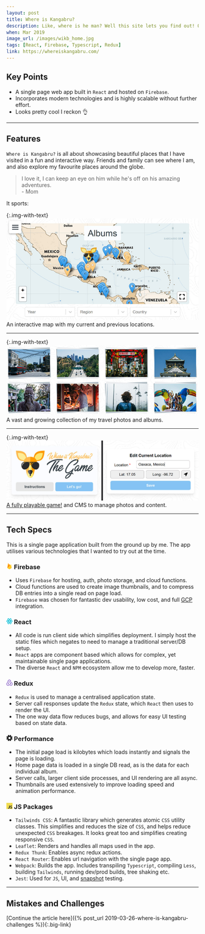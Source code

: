 ```yaml
---
layout: post
title: Where is Kangabru?
description: Like, where is he man? Well this site lets you find out! Originally built for friends and family, this web app lets you explore my adventures with a map and pretty photos.
when: Mar 2019
image_url: /images/wikb_home.jpg
tags: [React, Firebase, Typescript, Redux]
link: https://whereiskangabru.com/
---
```


## Key Points
- A single page web app built in `React` and hosted on `Firebase`.
- Incorporates modern technologies and is highly scalable without further effort.
- Looks pretty cool I reckon 👌

---

## Features

`Where is Kangabru?` is all about showcasing beautiful places that I have visited in a fun and interactive way. Friends and family can see where I am, and also explore my favourite places around the globe.

<blockquote>
I love it, I can keep an eye on him while he's off on his amazing adventures.<br>
- Mom
</blockquote>

It sports:

{:.img-with-text}
![Map Screen](/images/wikb_map.jpg)<br>
An interactive map with my current and previous locations.

---

{:.img-with-text}
![Albums Screen](/images/wikb_albums.jpg)<br>
A vast and growing collection of my travel photos and albums.

---

{:.img-with-text}
![CMD and Game Screen](/images/wikb_cms_game.jpg)<br>
[A fully playable game!](https://whereiskangabru.com/) and CMS to manage photos and content.

---

## Tech Specs

This is a single page application built from the ground up by me. The app utilises various technologies that I wanted to try out at the time.

### ![Firebase](/icons/firebase.png) Firebase
- Uses `Firebase` for hosting, auth, photo storage, and cloud functions.
- Cloud functions are used to create image thumbnails, and to compress DB entries into a single read on page load.
- `Firebase` was chosen for fantastic dev usability, low cost, and full [GCP](https://cloud.google.com/) integration.

### ![React](/icons/react.png) React
- All code is run client side which simplifies deployment. I simply host the static files which negates to need to manage a traditional server/DB setup.
- `React` apps are component based which allows for complex, yet maintainable single page applications.
- The diverse `React` and `NPM` ecosystem allow me to develop more, faster.

### ![Redux](/icons/redux.png) Redux
- `Redux` is used to manage a centralised application state.
- Server call responses update the `Redux` state, which `React` then uses to render the UI.
- The one way data flow reduces bugs, and allows for easy UI testing based on state data.

### ![Performance](/icons/cog.png) Performance
- The initial page load is kilobytes which loads instantly and signals the page is loading.
- Home page data is loaded in a single DB read, as is the data for each individual album.
- Server calls, larger client side processes, and UI rendering are all async.
- Thumbnails are used extensively to improve loading speed and animation performance.

### ![JS Packages](/icons/javascript.png) JS Packages
- `Tailwinds CSS`: A fantastic library which generates atomic `CSS` utility classes. This simplifies and reduces the size of `CSS`, and helps reduce unexpected `CSS` breakages. It looks great too and simplifies creating responsive `CSS`.
- `Leaflet`: Renders and handles all maps used in the app.
- `Redux Thunk`: Enables async redux actions.
- `React Router`: Enables url navigation with the single page app.
- `Webpack`: Builds the app. Includes transpiling `Typescript`, compiling `Less`, building `Tailwinds`, running dev/prod builds, tree shaking etc.
- `Jest`: Used for `JS`, UI, and [snapshot](https://jestjs.io/docs/en/snapshot-testing.html) testing.

---

## Mistakes and Challenges

[Continue the article here]({% post_url 2019-03-26-where-is-kangabru-challenges %}){:.big-link}